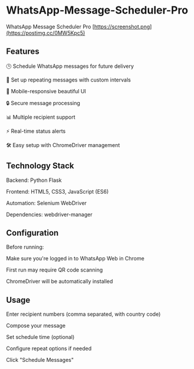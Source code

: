 # WhatsApp-Message-Scheduler-Pro

WhatsApp Message Scheduler Pro
[https://screenshot.png](https://postimg.cc/0MW5Kpc5)

## Features

  🕒 Schedule WhatsApp messages for future delivery

  🔁 Set up repeating messages with custom intervals

  📱 Mobile-responsive beautiful UI

  🔒 Secure message processing

  📊 Multiple recipient support

  ⚡ Real-time status alerts

  🛠️ Easy setup with ChromeDriver management


## Technology Stack

  Backend: Python Flask

  Frontend: HTML5, CSS3, JavaScript (ES6)

  Automation: Selenium WebDriver

  Dependencies: webdriver-manager

## Configuration

  Before running:

  Make sure you're logged in to WhatsApp Web in Chrome

  First run may require QR code scanning

  ChromeDriver will be automatically installed

## Usage

  Enter recipient numbers (comma separated, with country code)

  Compose your message

  Set schedule time (optional)

  Configure repeat options if needed

  Click "Schedule Messages"
